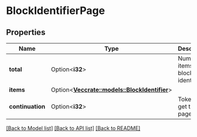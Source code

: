 # BlockIdentifierPage

## Properties

Name | Type | Description | Notes
------------ | ------------- | ------------- | -------------
**total** | Option<**i32**> | Number of items in block identifiers | [optional]
**items** | Option<[**Vec<crate::models::BlockIdentifier>**](block_identifier.md)> |  | [optional]
**continuation** | Option<**i32**> | Token to get the next page | [optional]

[[Back to Model list]](../README.md#documentation-for-models) [[Back to API list]](../README.md#documentation-for-api-endpoints) [[Back to README]](../README.md)


